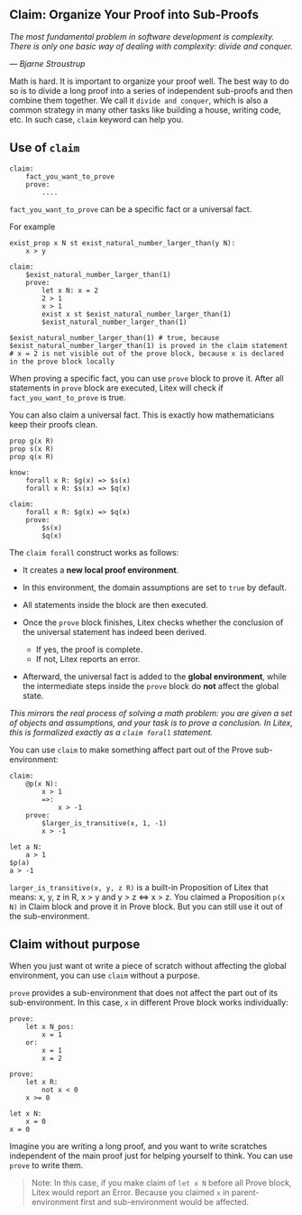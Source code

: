 ## Claim: Organize Your Proof into Sub-Proofs

_The most fundamental problem in software development is complexity. There is only one basic way of dealing with complexity: divide and conquer._

_— Bjarne Stroustrup_

Math is hard. It is important to organize your proof well. The best way to do so is to divide a long proof into a series of independent sub-proofs and then combine them together. We call it `divide and conquer`, which is also a common strategy in many other tasks like building a house, writing code, etc. In such case, `claim` keyword can help you.

## Use of `claim`

```
claim:
    fact_you_want_to_prove
    prove:
        ....
```

`fact_you_want_to_prove` can be a specific fact or a universal fact.

For example

``` litex
exist_prop x N st exist_natural_number_larger_than(y N):
    x > y

claim:
    $exist_natural_number_larger_than(1)
    prove:
        let x N: x = 2
        2 > 1
        x > 1
        exist x st $exist_natural_number_larger_than(1)
        $exist_natural_number_larger_than(1)

$exist_natural_number_larger_than(1) # true, because $exist_natural_number_larger_than(1) is proved in the claim statement
# x = 2 is not visible out of the prove block, because x is declared in the prove block locally
```

When proving a specific fact, you can use `prove` block to prove it. After all statements in `prove` block are executed, Litex will check if `fact_you_want_to_prove` is true.

You can also claim a universal fact. This is exactly how mathematicians keep their proofs clean.

```litex
prop g(x R)
prop s(x R)
prop q(x R)

know:
    forall x R: $g(x) => $s(x)
    forall x R: $s(x) => $q(x)

claim:
    forall x R: $g(x) => $q(x)
    prove:
        $s(x)
        $q(x)
```

The `claim forall` construct works as follows:

* It creates a **new local proof environment**.
* In this environment, the domain assumptions are set to `true` by default.
* All statements inside the block are then executed.
* Once the `prove` block finishes, Litex checks whether the conclusion of the universal statement has indeed been derived.

  * If yes, the proof is complete.
  * If not, Litex reports an error.
* Afterward, the universal fact is added to the **global environment**, while the intermediate steps inside the `prove` block do **not** affect the global state.

*This mirrors the real process of solving a math problem: you are given a set of objects and assumptions, and your task is to prove a conclusion. In Litex, this is formalized exactly as a `claim forall` statement.*

You can use `claim` to make something affect part out of the Prove sub-environment:

```litex
claim:
    @p(x N):
        x > 1
        =>:
            x > -1
    prove:
        $larger_is_transitive(x, 1, -1)
        x > -1

let a N:
    a > 1
$p(a)
a > -1
```

`larger_is_transitive(x, y, z R)` is a built-in Proposition of Litex that means: x, y, z in R, x > y and y > z <=> x > z. You claimed a Proposition `p(x N)` in Claim block and prove it in Prove block. But you can still use it out of the sub-environment.

## Claim without purpose

When you just want ot write a piece of scratch without affecting the global environment, you can use `claim` without a purpose.

`prove` provides a sub-environment that does not affect the part out of its sub-environment. In this case, `x` in different Prove block works individually:

```litex
prove:
    let x N_pos:
        x = 1
    or:
        x = 1
        x = 2

prove:
    let x R:
        not x < 0
    x >= 0

let x N:
    x = 0
x = 0
```

Imagine you are writing a long proof, and you want to write scratches independent of the main proof just for helping yourself to think. You can use `prove` to write them.

> Note: In this case, if you make claim of `let x N` before all Prove block, Litex would report an Error. Because you claimed `x` in parent-environment first and sub-environment would be affected.

